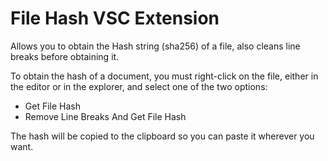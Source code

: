# File Hash VSC Extension

Allows you to obtain the Hash string (sha256) of a file, also cleans line breaks before obtaining it.

To obtain the hash of a document, you must right-click on the file, either in the editor or in the explorer, and select one of the two options:

* Get File Hash
* Remove Line Breaks And Get File Hash

The hash will be copied to the clipboard so you can paste it wherever you want.